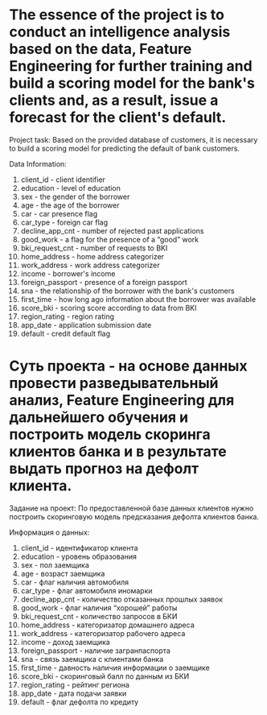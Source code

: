 # The essence of the project is to conduct an intelligence analysis based on the data, Feature Engineering for further training and build a scoring model for the bank's clients and, as a result, issue a forecast for the client's default.

Project task:
Based on the provided database of customers, it is necessary to build a scoring model for predicting the default of bank customers.

Data Information:
1. client_id - client identifier
2. education - level of education
3. sex - the gender of the borrower
4. age - the age of the borrower
5. car - car presence flag
6. car_type - foreign car flag
7. decline_app_cnt - number of rejected past applications
8. good_work - a flag for the presence of a “good” work
9. bki_request_cnt - number of requests to BKI
10. home_address - home address categorizer
11. work_address - work address categorizer
12. income - borrower's income
13. foreign_passport - presence of a foreign passport
14. sna - the relationship of the borrower with the bank's customers
15. first_time - how long ago information about the borrower was available
16. score_bki - scoring score according to data from BKI
17. region_rating - region rating
18. app_date - application submission date
19. default - credit default flag

# Суть проекта - на основе данных провести разведывательный анализ, Feature Engineering для дальнейшего обучения и построить модель скоринга клиентов банка и в результате выдать прогноз на дефолт клиента.

Задание на проект:
По предоставленной базе данных клиентов нужно построить скоринговую модель предсказания дефолта клиентов банка.

Информация о данных:
1. client_id - идентификатор клиента
2. education - уровень образования
3. sex - пол заемщика
4. age - возраст заемщика
5. car - флаг наличия автомобиля
6. car_type - флаг автомобиля иномарки
7. decline_app_cnt - количество отказанных прошлых заявок
8. good_work - флаг наличия “хорошей” работы
9. bki_request_cnt - количество запросов в БКИ
10. home_address - категоризатор домашнего адреса
11. work_address - категоризатор рабочего адреса
12. income - доход заемщика
13. foreign_passport - наличие загранпаспорта
14. sna - связь заемщика с клиентами банка
15. first_time - давность наличия информации о заемщике
16. score_bki - скоринговый балл по данным из БКИ
17. region_rating - рейтинг региона
18. app_date - дата подачи заявки
19. default - флаг дефолта по кредиту

